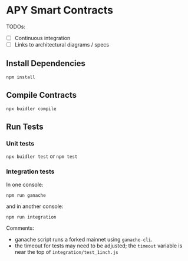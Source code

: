 # APY Smart Contracts

TODOs:
- [ ] Continuous integration
- [ ] Links to architectural diagrams / specs

## Install Dependencies

`npm install`

## Compile Contracts

`npx buidler compile`

## Run Tests

### Unit tests
`npx buidler test` or `npm test`

### Integration tests
In one console:

`npm run ganache`

and in another console:

`npm run integration`

Comments:
- ganache script runs a forked mainnet using `ganache-cli`.
- the timeout for tests may need to be adjusted; the `timeout`
  variable is near the top of `integration/test_1inch.js`
